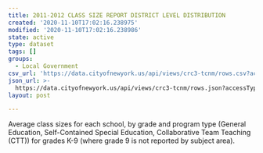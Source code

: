 ```yaml
---
title: 2011-2012 CLASS SIZE REPORT DISTRICT LEVEL DISTRIBUTION
created: '2020-11-10T17:02:16.238975'
modified: '2020-11-10T17:02:16.238986'
state: active
type: dataset
tags: []
groups:
  - Local Government
csv_url: 'https://data.cityofnewyork.us/api/views/crc3-tcnm/rows.csv?accessType=DOWNLOAD'
json_url: >-
  https://data.cityofnewyork.us/api/views/crc3-tcnm/rows.json?accessType=DOWNLOAD
layout: post

---
```

Average class sizes for each school, by grade and program type (General Education, Self-Contained Special Education, Collaborative Team Teaching (CTT)) for grades K-9 (where grade 9 is not reported by subject area).
